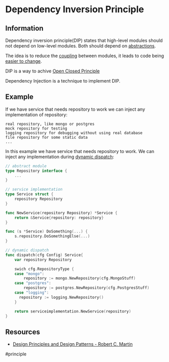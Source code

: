 # Dependency Inversion Principle

## Information
Dependency inversion principle(DIP) states that high-level modules should not depend on low-level modules. Both should depend on [abstractions](https://github.com/vimcki/design-principles/blob/master/Abstraction.md).

The idea is to reduce the [coupling](https://github.com/vimcki/design-principles/blob/master/Coupling.md) between modules, it leads to code being [easier to change](https://github.com/vimcki/design-principles/blob/master/Ready%20for%20Change.md).

DIP is a way to achive [Open Closed Principle](https://github.com/vimcki/design-principles/blob/master/Open%20Closed%20Principle.md)

Dependency Injection is a technique to implement DIP.

## Example

If we have service that needs repository to work we can inject any implementation of repository:
```
real repository, like mongo or postgres
mock repository for testing
logging repository for debugging without using real database
file repository for some static data
...
```

In this example we have service that needs repository to work. We can inject any implementation during [dynamic dispatch](https://github.com/vimcki/design-principles/blob/master/Dynamic%20Dispatch.md):

```go
// abstract module
type Repository interface {
	...
}
```

```go
// service implementation
type Service struct {
	repository Repository
}

func NewService(repository Repository) *Service {
	return &Service{repository: repository}
}

func (s *Service) DoSomething(...) {
	s.repository.DoSomethingElse(...)
}
```

```go
// dynamic dispatch
func dispatch(cfg Config) Service{
	var repository Repository

	swich cfg.RepositoryType {
	case "mongo":
		repository := mongo.NewRepository(cfg.MongoStuff)
	case "postgres":
		repository := postgres.NewRepository(cfg.PostgresStuff)
	case "logging":
	  repository := logging.NewRepository()
	}

	return serviceimplementation.NewService(repository)
}

```

## Resources

- [Design Principles and Design Patterns - Robert C. Martin](http://staff.cs.utu.fi/~jounsmed/doos_06/material/DesignPrinciplesAndPatterns.pdf)

#principle
